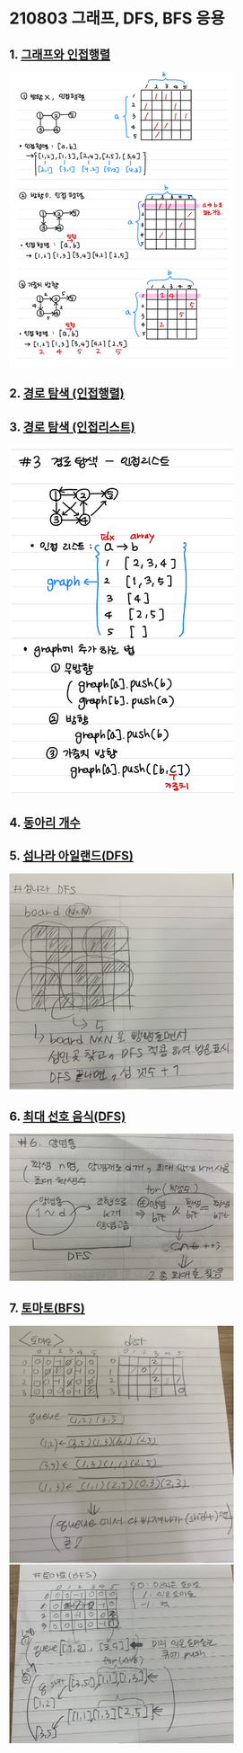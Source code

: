 # 210803 그래프, DFS, BFS 응용

## 1. [그래프와 인접행렬](./01.js)

<img src="1.jpeg" alt="drawing" width="400"/>

## 2. [경로 탐색 (인접행렬)](./02.js)

## 3. [경로 탐색 (인접리스트)](./03.js)

<img src="3.jpeg" alt="drawing" width="400"/>

## 4. [동아리 개수](./04.js)

## 5. [섬나라 아일랜드(DFS)](./05.js)

<img src="5.png" alt="drawing" width="400"/>

## 6. [최대 선호 음식(DFS)](./06.js)

<img src="6.png" alt="drawing" width="400"/>

## 7. [토마토(BFS)](./07.js)

<img src="7.png" alt="drawing" width="400"/>
<img src="7byme.png" alt="drawing" width="400"/>
